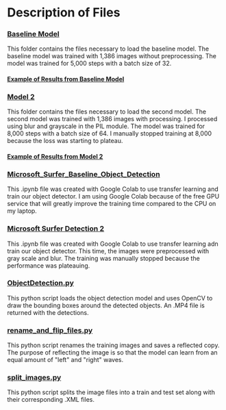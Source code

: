 # Description of Files

### [Baseline Model](https://github.com/knolasco/Microsoft_Object_Detection/tree/main/basline_model/model)
This folder contains the files necessary to load the baseline model. The baseline model was trained with 1,386 images without preprocessing. The model was trained for 5,000 steps with a batch size of 32.

#### [Example of Results from Baseline Model](https://github.com/knolasco/Microsoft_Object_Detection/blob/main/basline_model/CH0I4193_detection_Trim.gif)

### [Model 2](https://github.com/knolasco/Microsoft_Object_Detection/tree/main/Model2)
This folder contains the files necessary to load the second model. The second model was trained with 1,386 images with processing. I processed using blur and grayscale in the PIL module. The model was trained for 8,000 steps with a batch size of 64. I manually stopped training at 8,000 because the loss was starting to plateau.

#### [Example of Results from Model 2](https://github.com/knolasco/Microsoft_Object_Detection/blob/main/Model2/CH0I4193_detection_Trim.gif)

### [Microsoft_Surfer_Baseline_Object_Detection](https://github.com/knolasco/Microsoft_Object_Detection/blob/main/Microsoft_Surfer_Baseline_Object_Detection.ipynb) 
This .ipynb file was created with Google Colab to use transfer learning and train our object detector. I am using Google Colab because of the free GPU service that will greatly improve the training time compared to the CPU on my laptop.

### [Microsoft Surfer Detection 2](https://github.com/knolasco/Microsoft_Object_Detection/blob/main/Microsoft_Surfer_Detection_2.ipynb)
This .ipynb file was created with Google Colab to use transfer learning adn train our object detector. This time, the images were preprocessed with gray scale and blur. The training was manually stopped because the performance was plateauing.

### [ObjectDetection.py](https://github.com/knolasco/Microsoft_Object_Detection/blob/main/ObjectDetection.py)
This python script loads the object detection model and uses OpenCV to draw the bounding boxes around the detected objects. An .MP4 file is returned with the detections.

### [rename_and_flip_files.py](https://github.com/knolasco/Microsoft_Object_Detection/blob/main/rename_and_flip_files.py)
This python script renames the training images and saves a reflected copy. The purpose of reflecting the image is so that the model can learn from an equal amount of "left" and "right" waves.

### [split_images.py](https://github.com/knolasco/Microsoft_Object_Detection/blob/main/split_images.py)
This python script splits the image files into a train and test set along with their corresponding .XML files.


